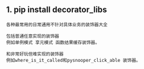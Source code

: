 ## 1. pip install decorator_libs

```
各种最常用的日常通用不针对具体业务的装饰器大全

包括普通任意实现的装饰器
例如单例模式 享元模式 函数结果缓存装饰器。

和非常好玩但难实现的装饰器
例如where_is_it_called和pysnooper_click_able 装饰器。
```

